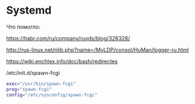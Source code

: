 # Systemd

Что помогло:

https://habr.com/ru/company/ruvds/blog/326328/

http://rus-linux.net/nlib.php?name=/MyLDP/consol/HuMan/logger-ru.html

https://wiki.enchtex.info/doc/bash/redirectes



/etc/init.d/spawn-fcgi

```bash
exec="/usr/bin/spawn-fcgi"
prog="spawn-fcgi"
config="/etc/sysconfig/spawn-fcgi"
```

